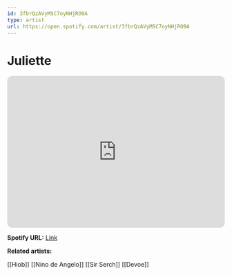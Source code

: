 ```yaml
---
id: 3fbrQzAVyMSC7oyNHjRO9A
type: artist
url: https://open.spotify.com/artist/3fbrQzAVyMSC7oyNHjRO9A
---
```

# Juliette

<iframe style="border-radius:12px" src="https://open.spotify.com/embed/artist/3fbrQzAVyMSC7oyNHjRO9A" width="100%" height="352" frameBorder="0" allowfullscreen="" allow="autoplay; clipboard-write; encrypted-media; fullscreen; picture-in-picture" loading="lazy"></iframe>

**Spotify URL:** [Link](https://open.spotify.com/artist/3fbrQzAVyMSC7oyNHjRO9A)

**Related artists:**

[[Hiob]]
[[Nino de Angelo]]
[[Sir Serch]]
[[Devoe]]
